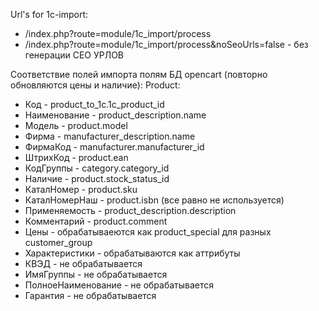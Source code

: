 Url's for 1c-import:
 - /index.php?route=module/1c_import/process
 - /index.php?route=module/1c_import/process&noSeoUrls=false - без генерации СЕО УРЛОВ

Соответствие полей импорта полям БД opencart (повторно обновляются цены и наличие):
Product:
 - Код - product_to_1c.1c_product_id
 - Наименование - product_description.name
 - Модель - product.model
 - Фирма - manufacturer_description.name
 - ФирмаКод - manufacturer.manufacturer_id
 - ШтрихКод - product.ean
 - КодГруппы - category.category_id
 - Наличие - product.stock_status_id
 - КаталНомер - product.sku
 - КаталНомерНаш - product.isbn (все равно не используется)
 - Применяемость - product_description.description
 - Комментарий - product.comment
 - Цены - обрабатываеются как product_special для разных customer_group
 - Характеристики - обрабатываются как аттрибуты
 - КВЭД - не обрабатывается
 - ИмяГруппы - не обрабатывается
 - ПолноеНаименование - не обрабатывается
 - Гарантия - не обрабатывается



